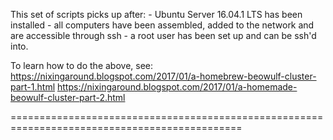 
This set of scripts picks up after:
    - Ubuntu Server 16.04.1 LTS has been installed
    - all computers have been assembled, added to the network and are accessible through ssh
    - a root user has been set up and can be ssh'd into.

To learn how to do the above, see:
    https://nixingaround.blogspot.com/2017/01/a-homebrew-beowulf-cluster-part-1.html
    https://nixingaround.blogspot.com/2017/01/a-homemade-beowulf-cluster-part-2.html

==============================================================================================


